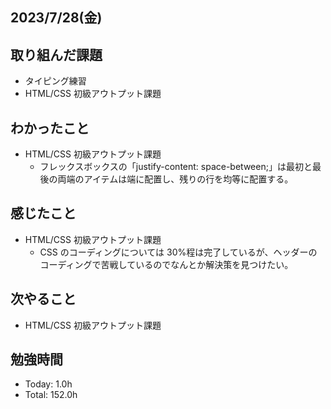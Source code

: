 ## 2023/7/28(金)

## 取り組んだ課題

- タイピング練習
- HTML/CSS 初級アウトプット課題

## わかったこと

- HTML/CSS 初級アウトプット課題
  - フレックスボックスの「justify-content: space-between;」は最初と最後の両端のアイテムは端に配置し、残りの行を均等に配置する。

## 感じたこと

- HTML/CSS 初級アウトプット課題
  - CSS のコーディングについては 30%程は完了しているが、ヘッダーのコーディングで苦戦しているのでなんとか解決策を見つけたい。

## 次やること

- HTML/CSS 初級アウトプット課題

## 勉強時間

- Today: 1.0h
- Total: 152.0h
